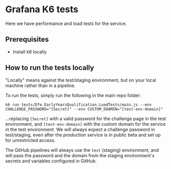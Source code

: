 # Grafana K6 tests

Here we have performance and load tests for the service.

## Prerequisites

* Install k6 locally

## How to run the tests locally

"Locally" means against the test/staging environment, but on your local machine rather than in a pipeline.

To run the tests, simply run the following in the main repo folder:

`k6 run tests/Dfe.EarlyYearsQualification.LoadTests/main.js --env CHALLENGE_PASSWORD="[Secret]" --env CUSTOM_DOAMIN="[test-env-domain]"`

…replacing `[Secret]` with a valid password for the challenge page in the test environment, and
`[test-env-domain]` with the custom domain for the service in the test environment.
We will always expect a challenge password in test/staging, even after the *production*
service is in public beta and set up for unrestricted access.

The GitHub pipelines will always use the `test` (staging) environment, and will pass the password and the
domain from the staging environment's secrets and variables configured in GitHub.
